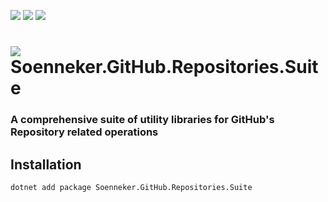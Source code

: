 [![](https://img.shields.io/nuget/v/soenneker.github.repositories.suite.svg?style=for-the-badge)](https://www.nuget.org/packages/soenneker.github.repositories.suite/)
[![](https://img.shields.io/github/actions/workflow/status/soenneker/soenneker.github.repositories.suite/publish-package.yml?style=for-the-badge)](https://github.com/soenneker/soenneker.github.repositories.suite/actions/workflows/publish-package.yml)
[![](https://img.shields.io/nuget/dt/soenneker.github.repositories.suite.svg?style=for-the-badge)](https://www.nuget.org/packages/soenneker.github.repositories.suite/)

# ![](https://user-images.githubusercontent.com/4441470/224455560-91ed3ee7-f510-4041-a8d2-3fc093025112.png) Soenneker.GitHub.Repositories.Suite
### A comprehensive suite of utility libraries for GitHub's Repository related operations

## Installation

```
dotnet add package Soenneker.GitHub.Repositories.Suite
```
